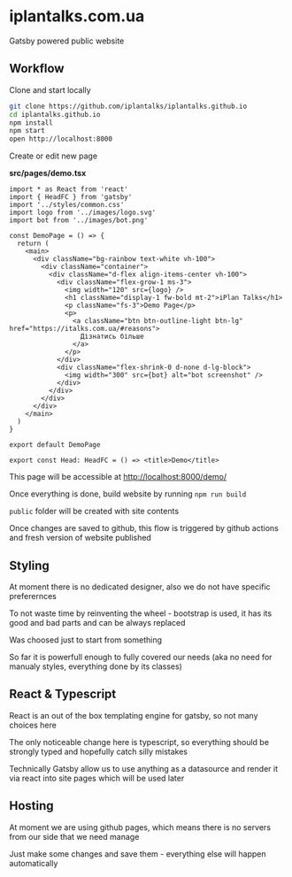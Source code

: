 # iplantalks.com.ua

Gatsby powered public website

## Workflow

Clone and start locally

```bash
git clone https://github.com/iplantalks/iplantalks.github.io
cd iplantalks.github.io
npm install
npm start
open http://localhost:8000
```

Create or edit new page

**src/pages/demo.tsx**

```tsx
import * as React from 'react'
import { HeadFC } from 'gatsby'
import '../styles/common.css'
import logo from '../images/logo.svg'
import bot from '../images/bot.png'

const DemoPage = () => {
  return (
    <main>
      <div className="bg-rainbow text-white vh-100">
        <div className="container">
          <div className="d-flex align-items-center vh-100">
            <div className="flex-grow-1 ms-3">
              <img width="120" src={logo} />
              <h1 className="display-1 fw-bold mt-2">iPlan Talks</h1>
              <p className="fs-3">Demo Page</p>
              <p>
                <a className="btn btn-outline-light btn-lg" href="https://italks.com.ua/#reasons">
                  Дізнатись більше
                </a>
              </p>
            </div>
            <div className="flex-shrink-0 d-none d-lg-block">
              <img width="300" src={bot} alt="bot screenshot" />
            </div>
          </div>
        </div>
      </div>
    </main>
  )
}

export default DemoPage

export const Head: HeadFC = () => <title>Demo</title>
```

This page will be accessible at [http://localhost:8000/demo/](http://localhost:8000/demo/)

Once everything is done, build website by running `npm run build`

`public` folder will be created with site contents

Once changes are saved to github, this flow is triggered by github actions and fresh version of website published

## Styling

At moment there is no dedicated designer, also we do not have specific preferernces

To not waste time by reinventing the wheel - bootstrap is used, it has its good and bad parts and can be always replaced

Was choosed just to start from something

So far it is powerfull enough to fully covered our needs (aka no need for manualy styles, everything done by its classes)

## React & Typescript

React is an out of the box templating engine for gatsby, so not many choices here

The only noticeable change here is typescript, so everything should be strongly typed and hopefully catch silly mistakes

Technically Gatsby allow us to use anything as a datasource and render it via react into site pages which will be used later

## Hosting

At moment we are using github pages, which means there is no servers from our side that we need manage

Just make some changes and save them - everything else will happen automatically

